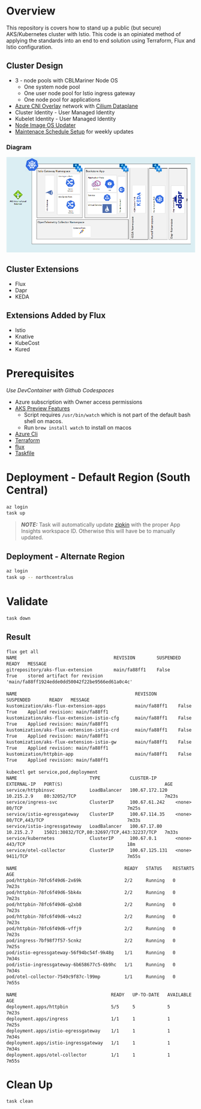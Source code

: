# Overview

This repository is covers how to stand up a public (but secure) AKS/Kubernetes cluster with Istio. This code is an opiniated method of applying the standards into an end to end solution using Terraform, Flux and Istio configuration.

## Cluster Design 
* 3 - node pools with CBLMariner Node OS
    * One system node pool
    * One user node pool for Istio ingress gateway
    * One node pool for applications 
* [Azure CNI Overlay](https://learn.microsoft.com/en-us/azure/aks/azure-cni-overlay) network with [Cilium Dataplane](https://learn.microsoft.com/en-us/azure/aks/azure-cni-powered-by-cilium)
* Cluster Identity - User Managed Identity
* Kubelet Identity - User Managed Identity
* [Node Image OS Updater](https://learn.microsoft.com/en-us/azure/aks/node-image-upgrade)
* [Maintenace Schedule Setup](https://learn.microsoft.com/en-us/azure/aks/planned-maintenance) for weekly updates

### Diagram
![architecture](./assets/architecture.png)

## Cluster Extensions
* Flux
* Dapr
* KEDA

## Extensions Added by Flux
* Istio
* Knative
* KubeCost 
* Kured

# Prerequisites 
_Use DevContainer with Github Codespaces_
* Azure subscription with Owner access permissions
* [AKS Preview Features](https://github.com/briandenicola/kubernetes-cluster-setup/blob/main/scripts/aks-preview-features.sh)
   * Script requires  `/usr/bin/watch` which is not part of the default bash shell on macos.
   * Run `brew install watch` to install on macos
* [Azure Cli](https://learn.microsoft.com/en-us/cli/azure/install-azure-cli)
* [Terraform](https://developer.hashicorp.com/terraform/downloads)
* [flux](https://fluxcd.io/flux/installation/)
* [Taskfile](https://taskfile.dev/installation)
  
# Deployment - Default Region (South Central)
```bash
az login 
task up 
```
> **_NOTE:_** Task will automatically update [zipkin](https://github.com/briandenicola/aks-with-istio/blob/main/clusters/common/istio/configuration/zipkin.tmpl) with the proper App Insights workspace ID. Otherwise this will have be to manually updated.

## Deployment - Alternate Region
```bash
az login 
task up -- northcentralus
```

# Validate 
```bash
task down 
```

## Result
```
flux get all
NAME                                    REVISION        SUSPENDED       READY   MESSAGE                                                                      
gitrepository/aks-flux-extension        main/fa88ff1    False           True    stored artifact for revision 'main/fa88ff1924edde0dd50042f22be9566ed61a0c4c'

NAME                                            REVISION        SUSPENDED       READY   MESSAGE                        
kustomization/aks-flux-extension-apps           main/fa88ff1    False           True    Applied revision: main/fa88ff1
kustomization/aks-flux-extension-istio-cfg      main/fa88ff1    False           True    Applied revision: main/fa88ff1
kustomization/aks-flux-extension-istio-crd      main/fa88ff1    False           True    Applied revision: main/fa88ff1
kustomization/aks-flux-extension-istio-gw       main/fa88ff1    False           True    Applied revision: main/fa88ff1
kustomization/httpbin-app                       main/fa88ff1    False           True    Applied revision: main/fa88ff1

kubectl get service,pod,deployment
NAME                           TYPE           CLUSTER-IP       EXTERNAL-IP   PORT(S)                                      AGE
service/httpbinsvc             LoadBalancer   100.67.172.120   10.215.2.9    80:32052/TCP                                 7m23s
service/ingress-svc            ClusterIP      100.67.61.242    <none>        80/TCP                                       7m25s
service/istio-egressgateway    ClusterIP      100.67.114.35    <none>        80/TCP,443/TCP                               7m33s
service/istio-ingressgateway   LoadBalancer   100.67.17.80     10.215.2.7    15021:30832/TCP,80:32697/TCP,443:32237/TCP   7m33s
service/kubernetes             ClusterIP      100.67.0.1       <none>        443/TCP                                      18m
service/otel-collector         ClusterIP      100.67.125.131   <none>        9411/TCP                                     7m55s

NAME                                        READY   STATUS    RESTARTS   AGE
pod/httpbin-78fc6f49d6-2x69k                2/2     Running   0          7m23s
pod/httpbin-78fc6f49d6-5bk4x                2/2     Running   0          7m23s
pod/httpbin-78fc6f49d6-q2xb8                2/2     Running   0          7m23s
pod/httpbin-78fc6f49d6-v4sz2                2/2     Running   0          7m23s
pod/httpbin-78fc6f49d6-vffj9                2/2     Running   0          7m23s
pod/ingress-7bf98f7f57-5cnkz                2/2     Running   0          7m25s
pod/istio-egressgateway-56f94bc54f-9k48g    1/1     Running   0          7m34s
pod/istio-ingressgateway-6b658677c5-6b9hc   1/1     Running   0          7m34s
pod/otel-collector-7549c9f87c-l99mp         1/1     Running   0          7m55s

NAME                                   READY   UP-TO-DATE   AVAILABLE   AGE
deployment.apps/httpbin                5/5     5            5           7m23s
deployment.apps/ingress                1/1     1            1           7m25s
deployment.apps/istio-egressgateway    1/1     1            1           7m34s
deployment.apps/istio-ingressgateway   1/1     1            1           7m34s
deployment.apps/otel-collector         1/1     1            1           7m55s
```

# Clean Up
```bash
task clean
```

